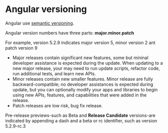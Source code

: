 # Angular versioning

Angular use [semantic versioning](https://semver.org/).

Angular version numbers have three parts: **major.minor.patch** 

For example, version 5.2.9 indicates major version 5, minor version  2 ant patch version 9

* Major releases contain significant new features, some but mininal developer assistance is expected during the update. When updating to a new major release, your may need to run update scripts, refactor code, run additional tests, and learn new APIs.
* Minor releases contain new smaller features. Minor release are fully backward-compatible; no developer assistances is expected during update, but you can optionally modify your apps and libraries to begin using new APIs, features, and capabilities that were added in the release.
* Patch releases are low risk, bug fix release.



Pre-release previews-such as Beta and **Release Candidate** versions-are indicated by appending a dash and a beta or rc identifier, such as version 5.2.9-rc.3







